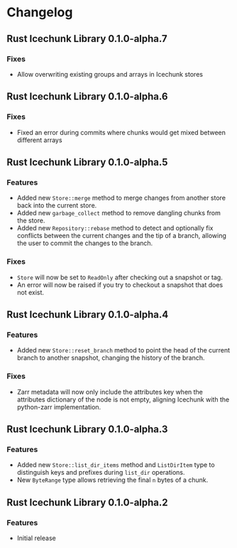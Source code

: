 # Changelog

## Rust Icechunk Library 0.1.0-alpha.7

### Fixes

- Allow overwriting existing groups and arrays in Icechunk stores

## Rust Icechunk Library 0.1.0-alpha.6

### Fixes

- Fixed an error during commits where chunks would get mixed between different arrays

## Rust Icechunk Library 0.1.0-alpha.5

### Features

- Added new `Store::merge` method to merge changes from another store back into the current store.
- Added new `garbage_collect` method to remove dangling chunks from the store.
- Added new `Repository::rebase` method to detect and optionally fix conflicts between the current changes and the tip of a branch, allowing the user to commit the changes to the branch.

### Fixes

- `Store` will now be set to `ReadOnly` after checking out a snapshot or tag.
- An error will now be raised if you try to checkout a snapshot that does not exist.

## Rust Icechunk Library 0.1.0-alpha.4

### Features

- Added new `Store::reset_branch` method to point the head of the current branch to another snapshot, changing the history of the branch.

### Fixes

- Zarr metadata will now only include the attributes key when the attributes dictionary of the node is not empty, aligning Icechunk with the python-zarr implementation.

## Rust Icechunk Library 0.1.0-alpha.3

### Features

- Added new `Store::list_dir_items` method and `ListDirItem` type to distinguish keys and
  prefixes during `list_dir` operations.
- New `ByteRange` type allows retrieving the final `n` bytes of a chunk.


## Rust Icechunk Library 0.1.0-alpha.2

### Features

- Initial release
